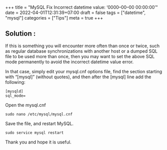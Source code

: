 +++
title = "MySQL Fix Incorrect datetime value: ‘0000–00–00 00:00:00’"
date = 2022-04-01T12:31:39+07:00
draft = false
tags = ["datetime", "mysql"]
categories = ["Tips"]
meta = true
+++

## Solution :

If this is something you will encounter more often than once or twice, such as regular database synchronizations with another host or a dumped SQL file to be used more than once, then you may want to set the above SQL mode permanently to avoid the incorrect datetime value error.

In that case, simply edit your mysql.cnf options file, find the section starting with “[mysql]” (without quotes), and then after the [mysql] line add the following:

    [mysqld]
    sql_mode=

Open the mysql.cnf

    sudo nano /etc/mysql/mysql.cnf

Save the file, and restart MySQL.

    sudo service mysql restart

Thank you and hope it is useful.